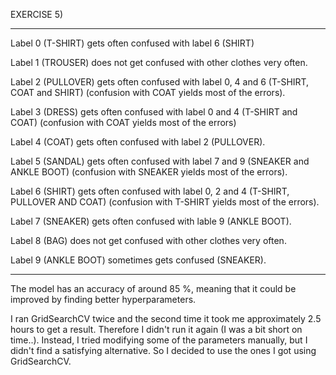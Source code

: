 EXERCISE 5)

--------------------------------------------------------------------------------------------------------------------------------------------

Label 0 (T-SHIRT) gets often confused with label 6 (SHIRT)

Label 1 (TROUSER) does not get confused with other clothes very often.

Label 2 (PULLOVER) gets often confused with label 0, 4 and 6 (T-SHIRT, COAT and SHIRT) (confusion with COAT yields most of the errors).

Label 3 (DRESS) gets often confused with label 0 and 4 (T-SHIRT and COAT) (confusion with COAT yields most of the errors)

Label 4 (COAT) gets often confused with label 2 (PULLOVER).

Label 5 (SANDAL) gets often confused with label 7 and 9 (SNEAKER and ANKLE BOOT) (confusion with SNEAKER yields most of the errors). 

Label 6 (SHIRT) gets often confused with label 0, 2 and 4 (T-SHIRT, PULLOVER AND COAT) (confusion with T-SHIRT yields most of the errors).

Label 7 (SNEAKER) gets often confused with lable 9 (ANKLE BOOT).

Label 8 (BAG) does not get confused with other clothes very often.

Label 9 (ANKLE BOOT) sometimes gets confused (SNEAKER).

--------------------------------------------------------------------------------------------------------------------------------------------

The model has an accuracy of around 85 %, meaning that it could be improved by finding better hyperparameters.

I ran GridSearchCV twice and the second time it took me approximately 2.5 hours to get a result. Therefore I didn't run it again (I was a bit short on time..).
Instead, I tried modifying some of the parameters manually, but I didn't find a satisfying alternative. So I decided to use the ones I got using GridSearchCV.


